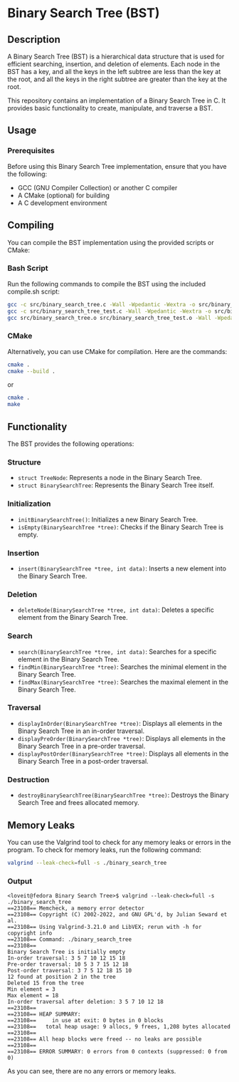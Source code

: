 # Binary Search Tree (BST)

## Description

A Binary Search Tree (BST) is a hierarchical data structure that is used for efficient searching, insertion, and deletion of elements. Each node in the BST has a key, and all the keys in the left subtree are less than the key at the root, and all the keys in the right subtree are greater than the key at the root.

This repository contains an implementation of a Binary Search Tree in C. It provides basic functionality to create, manipulate, and traverse a BST.

## Usage

### Prerequisites

Before using this Binary Search Tree implementation, ensure that you have the following:

- GCC (GNU Compiler Collection) or another C compiler
- A CMake (optional) for building
- A C development environment

## Compiling

You can compile the BST implementation using the provided scripts or CMake:

### Bash Script

Run the following commands to compile the BST using the included compile.sh script:

```bash
gcc -c src/binary_search_tree.c -Wall -Wpedantic -Wextra -o src/binary_search_tree.o
gcc -c src/binary_search_tree_test.c -Wall -Wpedantic -Wextra -o src/binary_search_tree_test.o
gcc src/binary_search_tree.o src/binary_search_tree_test.o -Wall -Wpedantic -Wextra -o binary_search_tree
```

### CMake

Alternatively, you can use CMake for compilation. Here are the commands:

```bash
cmake .
cmake --build .
```

or

```bash
cmake .
make
```

## Functionality

The BST provides the following operations:

### Structure

- `struct TreeNode`: Represents a node in the Binary Search Tree.
- `struct BinarySearchTree`: Represents the Binary Search Tree itself.

### Initialization

- `initBinarySearchTree()`: Initializes a new Binary Search Tree.
- `isEmpty(BinarySearchTree *tree)`: Checks if the Binary Search Tree is empty.

### Insertion

- `insert(BinarySearchTree *tree, int data)`: Inserts a new element into the Binary Search Tree.

### Deletion

- `deleteNode(BinarySearchTree *tree, int data)`: Deletes a specific element from the Binary Search Tree.

### Search

- `search(BinarySearchTree *tree, int data)`: Searches for a specific element in the Binary Search Tree.
- `findMin(BinarySearchTree *tree)`: Searches the minimal element in the Binary Search Tree.
- `findMax(BinarySearchTree *tree)`: Searches the maximal element in the Binary Search Tree.

### Traversal

- `displayInOrder(BinarySearchTree *tree)`: Displays all elements in the Binary Search Tree in an in-order traversal.
- `displayPreOrder(BinarySearchTree *tree)`: Displays all elements in the Binary Search Tree in a pre-order traversal.
- `displayPostOrder(BinarySearchTree *tree)`: Displays all elements in the Binary Search Tree in a post-order traversal.

### Destruction

- `destroyBinarySearchTree(BinarySearchTree *tree)`: Destroys the Binary Search Tree and frees allocated memory.

## Memory Leaks

You can use the Valgrind tool to check for any memory leaks or errors in the program. To check for memory leaks, run the following command:

```bash
valgrind --leak-check=full -s ./binary_search_tree
```

### Output

```console
<loveit@fedora Binary Search Tree>$ valgrind --leak-check=full -s ./binary_search_tree
==23108== Memcheck, a memory error detector
==23108== Copyright (C) 2002-2022, and GNU GPL'd, by Julian Seward et al.
==23108== Using Valgrind-3.21.0 and LibVEX; rerun with -h for copyright info
==23108== Command: ./binary_search_tree
==23108==
Binary Search Tree is initially empty
In-order traversal: 3 5 7 10 12 15 18
Pre-order traversal: 10 5 3 7 15 12 18
Post-order traversal: 3 7 5 12 18 15 10
12 found at position 2 in the tree
Deleted 15 from the tree
Min element = 3
Max element = 18
In-order traversal after deletion: 3 5 7 10 12 18
==23108==
==23108== HEAP SUMMARY:
==23108==     in use at exit: 0 bytes in 0 blocks
==23108==   total heap usage: 9 allocs, 9 frees, 1,208 bytes allocated
==23108==
==23108== All heap blocks were freed -- no leaks are possible
==23108==
==23108== ERROR SUMMARY: 0 errors from 0 contexts (suppressed: 0 from 0)
```

As you can see, there are no any errors or memory leaks.
